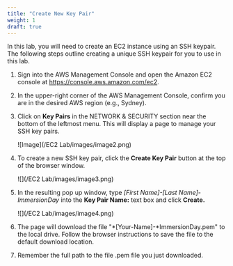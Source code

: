 ```yaml
---
title: "Create New Key Pair"
weight: 1
draft: true
---
```


In this lab, you will need to create an EC2 instance using an SSH
keypair. The following steps outline creating a unique SSH keypair for
you to use in this lab.

1.  Sign into the AWS Management Console and open the Amazon EC2 console
    at <https://console.aws.amazon.com/ec2>.

2.  In the upper-right corner of the AWS Management Console, confirm you
    are in the desired AWS region (e.g., Sydney).

3.  Click on **Key Pairs** in the NETWORK & SECURITY section near the
    bottom of the leftmost menu. This will display a page to manage your
    SSH key pairs.

	![Image](/EC2 Lab/images/image2.png)

4.  To create a new SSH key pair, click the **Create Key Pair** button
    at the top of the browser window.

    ![](/EC2 Lab/images/image3.png)

5.  In the resulting pop up window, type *\[First Name\]-\[Last
    Name\]-ImmersionDay* into the **Key Pair Name:** text box and click
    **Create.**
    
    ![](/EC2 Lab/images/image4.png)

6.  The page will download the file "*\[Your-Name\]-*ImmersionDay.pem"
    to the local drive. Follow the browser instructions to save the file
    to the default download location.

7.  Remember the full path to the file .pem file you just downloaded.
